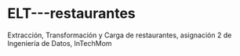# ELT---restaurantes
Extracción, Transformación y Carga de restaurantes, asignación 2 de Ingeniería de Datos, InTechMom
